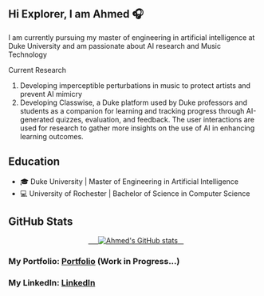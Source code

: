 ## Hi Explorer, I am Ahmed 🎧

I am currently pursuing my master of engineering in artificial intelligence at Duke University and am passionate about AI research and Music Technology

Current Research
1. Developing imperceptible perturbations in music to protect artists and prevent AI mimicry
2. Developing Classwise, a Duke platform used by Duke professors and students as a companion for learning and tracking progress through AI-generated quizzes, evaluation, and feedback. The user interactions are used for research to gather more insights on the use of AI in enhancing learning outcomes.

## Education

- 🎓 Duke University | Master of Engineering in Artificial Intelligence
- 💻 University of Rochester | Bachelor of Science in Computer Science

## GitHub Stats

<div align="center">
  <a href="https://github.com/anuraghazra/github-readme-stats">
    <img src="https://github-readme-stats.vercel.app/api?username=ahmed-boutar&show_icons=true&bg_color=252334&title_color=ff7372&text_color=dbdbdb&icon_color=6cffd0&rank_icon=percentile" alt="Ahmed's GitHub stats">
  </a>
</div>

### My Portfolio: [Portfolio] (Work in Progress...)
### My LinkedIn: [LinkedIn]

[Portfolio]: https://www.ahmedboutar.com/
[LinkedIn]: https://www.linkedin.com/in/ahmed-boutar-6124ab175/
